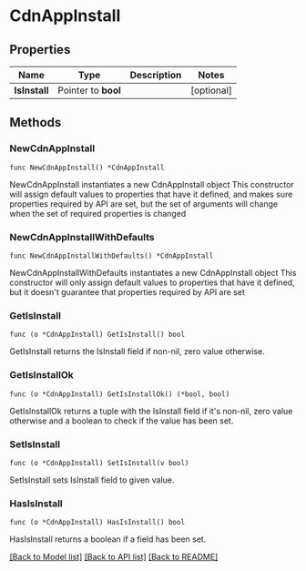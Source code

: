 # CdnAppInstall

## Properties

Name | Type | Description | Notes
------------ | ------------- | ------------- | -------------
**IsInstall** | Pointer to **bool** |  | [optional] 

## Methods

### NewCdnAppInstall

`func NewCdnAppInstall() *CdnAppInstall`

NewCdnAppInstall instantiates a new CdnAppInstall object
This constructor will assign default values to properties that have it defined,
and makes sure properties required by API are set, but the set of arguments
will change when the set of required properties is changed

### NewCdnAppInstallWithDefaults

`func NewCdnAppInstallWithDefaults() *CdnAppInstall`

NewCdnAppInstallWithDefaults instantiates a new CdnAppInstall object
This constructor will only assign default values to properties that have it defined,
but it doesn't guarantee that properties required by API are set

### GetIsInstall

`func (o *CdnAppInstall) GetIsInstall() bool`

GetIsInstall returns the IsInstall field if non-nil, zero value otherwise.

### GetIsInstallOk

`func (o *CdnAppInstall) GetIsInstallOk() (*bool, bool)`

GetIsInstallOk returns a tuple with the IsInstall field if it's non-nil, zero value otherwise
and a boolean to check if the value has been set.

### SetIsInstall

`func (o *CdnAppInstall) SetIsInstall(v bool)`

SetIsInstall sets IsInstall field to given value.

### HasIsInstall

`func (o *CdnAppInstall) HasIsInstall() bool`

HasIsInstall returns a boolean if a field has been set.


[[Back to Model list]](../README.md#documentation-for-models) [[Back to API list]](../README.md#documentation-for-api-endpoints) [[Back to README]](../README.md)


